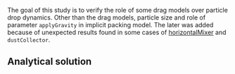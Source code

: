 The goal of this study is to verify the role of some drag models over particle drop dynamics. Other than the drag models, particle size and role of parameter `applyGravity` in implicit packing model. The later was added because of unexpected results found in some cases of [horizontalMixer](horizontalMixer.md) and `dustCollector`.

## Analytical solution

